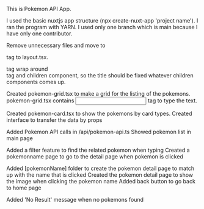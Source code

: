 This is Pokemon API App. 

I used the basic nuxtjs app structure (npx create-nuxt-app 'project name').
I ran the program with YARN.
I used only one branch which is main because I have only one contributor.

Remove unnecessary files and move to <main> tag to layout.tsx.
<main> tag wrap around <div> tag and children component, so the title should be fixed whatever children components comes up.

Created pokemon-grid.tsx to make a grid for the listing of the pokemons.
pokemon-grid.tsx contains <input> tag to type the text.

Created pokemon-card.tsx to show the pokemons by card types.
Created interface to transfer the data by props

Added Pokemon API calls in /api/pokemon-api.ts
Showed pokemon list in main page

Added a filter feature to find the related pokemon when typing
Created a pokemonname page to go to the detail page when pokemon is clicked

Added [pokemonName] folder to create the pokemon detail page to match up with the name that is clicked
Created the pokemon detail page to show the image when clicking the pokemon name
Added back button to go back to home page

Added 'No Result' message when no pokemons found
